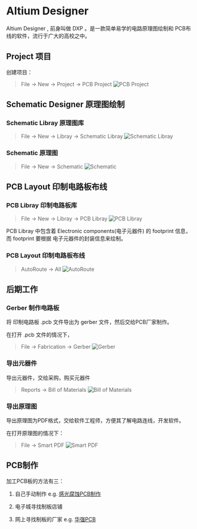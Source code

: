 # Altium Designer

Altium Designer , 前身叫做 DXP 。是一款简单易学的电路原理图绘制和
PCB布线的软件，流行于广大的高校之中。

## Project 项目

创建项目：
> File -> New -> Project -> PCB Project
![PCB Project](resource/images/ADCreateProject.png)

## Schematic Designer 原理图绘制

### Schematic Libray 原理图库
> File -> New -> Libray -> Schematic Libray
![Schematic Libray](resource/images/ADSchlib.png)

### Schematic 原理图
> File -> New -> Schematic
![Schematic](resource/images/ADSch.png)

## PCB Layout 印制电路板布线

### PCB Libray 印制电路板库
> File -> New -> Libray -> PCB Libray
![PCB Libray](resource/images/ADPcblib.png)

PCB Libray 中包含着 Electronic components(电子元器件) 的 footprint 信息，而 footprint 要根据
电子元器件的封装信息来绘制。

### PCB Layout 印制电路板布线
> AutoRoute -> All
![AutoRoute](resource/images/ADRoute.png)

## 后期工作

### Gerber 制作电路板

将 印制电路板 .pcb 文件导出为 gerber 文件，然后交给PCB厂家制作。

在打开 .pcb 文件的情况下，
> File -> Fabrication -> Gerber
![Gerber](resource/images/ADGerber.png)

### 导出元器件

导出元器件，交给采购，购买元器件

> Reports -> Bill of Materials
![Bill of Materials](resource/images/ADBom.png)

### 导出原理图

导出原理图为PDF格式，交给软件工程师，方便其了解电路连线，开发软件。

在打开原理图的情况下：

> File -> Smart PDF
![Smart PDF](resource/images/ADPdf.png)

## PCB制作

加工PCB板的方法有三：

1. 自己手动制作
	e.g. [感光腐蚀PCB制作](http://wenku.baidu.com/link?url=SWXu_I03bDSCmdC6J6Laa6Cd7M9a4PydwreYr-YTaH57MUqD4Gqt6xy7WHZ8tGBTcpfhuYRonAXoZVzkFGSeTGIjd2NW1DpkKrw6BmS11Oe)

2. 电子城寻找制板店铺

3. 网上寻找制板的厂家
	e.g. [华强PCB](http://www.hqpcb.com/)